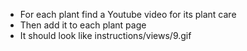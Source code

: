 - For each plant find a Youtube video for its plant care
- Then add it to each plant page
- It should look like instructions/views/9.gif